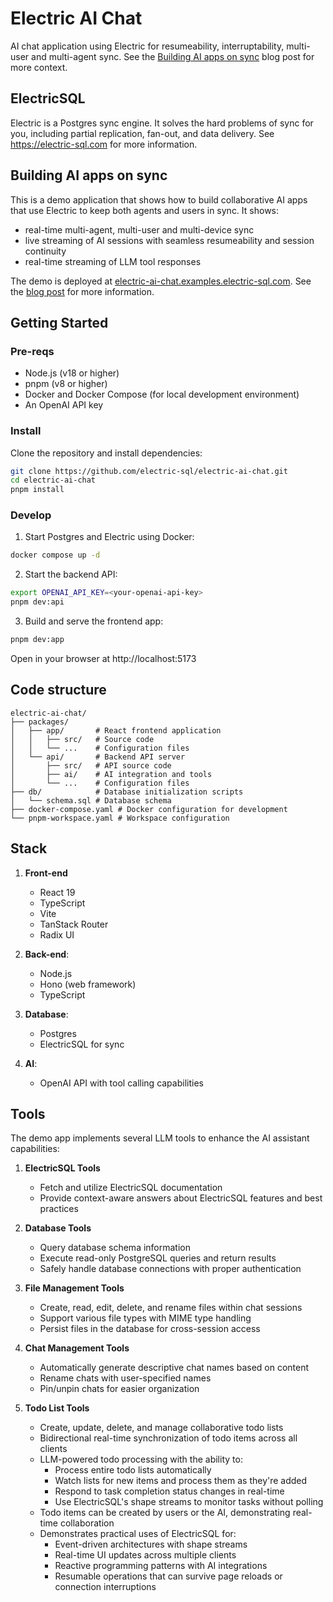 
<!-- blog post header image extra-landscape crop -->

# Electric AI Chat

AI chat application using Electric for resumeability, interruptability, multi-user and multi-agent sync. See the [Building&nbsp;AI&nbsp;apps&nbsp;on&nbsp;sync](https://electric-sql.com/blog/2025/04/09/building-ai-apps-on-sync) blog post for more context.

## ElectricSQL

Electric is a Postgres sync engine. It solves the hard problems of sync for you, including partial replication, fan-out, and data delivery. See https://electric-sql.com for more information.

## Building AI apps on sync

This is a demo application that shows how to build collaborative AI apps that use Electric to keep both agents and users in sync. It shows:

- real-time multi-agent, multi-user and multi-device sync
- live streaming of AI sessions with seamless resumeability and session continuity
- real-time streaming of LLM tool responses

The demo is deployed at [electric-ai-chat.examples.electric-sql.com](https://electric-ai-chat.examples.electric-sql.com). See the [blog post](https://electric-sql.com/blog/2025/04/09/building-ai-apps-on-sync) for more information.

<!-- and can be seen running in the video below ... -->

## Getting Started

### Pre-reqs

- Node.js (v18 or higher)
- pnpm (v8 or higher)
- Docker and Docker Compose (for local development environment)
- An OpenAI API key

### Install

Clone the repository and install dependencies:

```bash
git clone https://github.com/electric-sql/electric-ai-chat.git
cd electric-ai-chat
pnpm install
```

### Develop

1. Start Postgres and Electric using Docker:

```bash
docker compose up -d
```

2. Start the backend API:

```bash
export OPENAI_API_KEY=<your-openai-api-key>
pnpm dev:api
```

3. Build and serve the frontend app:

```bash
pnpm dev:app
```

Open in your browser at http://localhost:5173

## Code structure

```
electric-ai-chat/
├── packages/
│   ├── app/       # React frontend application
│   │   ├── src/   # Source code
│   │   └── ...    # Configuration files
│   └── api/       # Backend API server
│       ├── src/   # API source code
│       ├── ai/    # AI integration and tools
│       └── ...    # Configuration files
├── db/            # Database initialization scripts
│   └── schema.sql # Database schema
├── docker-compose.yaml # Docker configuration for development
└── pnpm-workspace.yaml # Workspace configuration
```

## Stack

1. **Front-end**

   - React 19
   - TypeScript
   - Vite
   - TanStack Router
   - Radix UI

2. **Back-end**:

   - Node.js
   - Hono (web framework)
   - TypeScript

3. **Database**:

   - Postgres
   - ElectricSQL for sync

4. **AI**:

   - OpenAI API with tool calling capabilities

## Tools

The demo app implements several LLM tools to enhance the AI assistant capabilities:

1. **ElectricSQL Tools**

   - Fetch and utilize ElectricSQL documentation
   - Provide context-aware answers about ElectricSQL features and best practices

2. **Database Tools**

   - Query database schema information
   - Execute read-only PostgreSQL queries and return results
   - Safely handle database connections with proper authentication

3. **File Management Tools**

   - Create, read, edit, delete, and rename files within chat sessions
   - Support various file types with MIME type handling
   - Persist files in the database for cross-session access

4. **Chat Management Tools**

   - Automatically generate descriptive chat names based on content
   - Rename chats with user-specified names
   - Pin/unpin chats for easier organization

5. **Todo List Tools**
   - Create, update, delete, and manage collaborative todo lists
   - Bidirectional real-time synchronization of todo items across all clients
   - LLM-powered todo processing with the ability to:
     - Process entire todo lists automatically
     - Watch lists for new items and process them as they're added
     - Respond to task completion status changes in real-time
     - Use ElectricSQL's shape streams to monitor tasks without polling
   - Todo items can be created by users or the AI, demonstrating real-time collaboration
   - Demonstrates practical uses of ElectricSQL for:
     - Event-driven architectures with shape streams
     - Real-time UI updates across multiple clients
     - Reactive programming patterns with AI integrations
     - Resumable operations that can survive page reloads or connection interruptions
